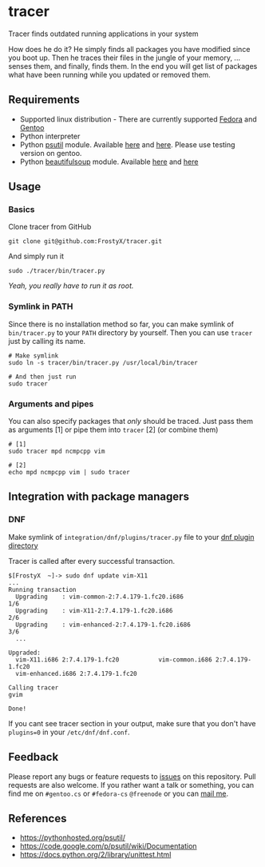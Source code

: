 # tracer

Tracer finds outdated running applications in your system

How does he do it? He simply finds all packages you have modified since you boot up. Then he traces their files in the jungle of your memory, ... senses them, and finally, finds them. In the end you will get list of packages what have been running while you updated or removed them.

## Requirements
- Supported linux distribution - There are currently supported [Fedora](http://fedoraproject.org/) and [Gentoo](http://www.gentoo.org/)
- Python interpreter
- Python [psutil](https://code.google.com/p/psutil/) module. Available [here](https://admin.fedoraproject.org/pkgdb/acls/name/python-psutil) and [here](https://packages.gentoo.org/package/dev-python/psutil). Please use testing version on gentoo.
- Python [beautifulsoup](http://www.crummy.com/software/BeautifulSoup/bs4/doc/) module. Available [here](https://admin.fedoraproject.org/pkgdb/acls/name/python-beautifulsoup4) and [here](https://packages.gentoo.org/package/dev-python/beautifulsoup)

## Usage
### Basics
Clone tracer from GitHub

	git clone git@github.com:FrostyX/tracer.git

And simply run it

	sudo ./tracer/bin/tracer.py

_Yeah, you really have to run it as root._

### Symlink in PATH
Since there is no installation method so far, you can make symlink of `bin/tracer.py` to your `PATH` directory by yourself. Then you can use `tracer` just by calling its name.

	# Make symlink
	sudo ln -s tracer/bin/tracer.py /usr/local/bin/tracer

	# And then just run
	sudo tracer

### Arguments and pipes
You can also specify packages that *only* should be traced. Just pass them as arguments [1] or pipe them into `tracer` [2] \(or combine them\)

	# [1]
	sudo tracer mpd ncmpcpp vim

	# [2]
	echo mpd ncmpcpp vim | sudo tracer


## Integration with package managers
### DNF
Make symlink of `integration/dnf/plugins/tracer.py` file to your [dnf plugin directory](http://akozumpl.github.io/dnf/api_conf.html#dnf.conf.Conf.pluginpath)

Tracer is called after every successful transaction.

	$[FrostyX  ~]-> sudo dnf update vim-X11
	...
	Running transaction
	  Upgrading    : vim-common-2:7.4.179-1.fc20.i686                           1/6
	  Upgrading    : vim-X11-2:7.4.179-1.fc20.i686                              2/6
	  Upgrading    : vim-enhanced-2:7.4.179-1.fc20.i686                         3/6
	  ...

	Upgraded:
	  vim-X11.i686 2:7.4.179-1.fc20           vim-common.i686 2:7.4.179-1.fc20
	  vim-enhanced.i686 2:7.4.179-1.fc20

	Calling tracer
	gvim

	Done!

If you cant see tracer section in your output, make sure that you don't have `plugins=0` in your `/etc/dnf/dnf.conf`.


## Feedback
Please report any bugs or feature requests to [issues](https://github.com/FrostyX/tracer/issues) on this repository. Pull requests are also welcome. If you rather want a talk or something, you can find me on `#gentoo.cs` or `#fedora-cs` `@freenode` or you can [mail me](mailto:frostyx@email.cz).


## References
- <https://pythonhosted.org/psutil/>
- <https://code.google.com/p/psutil/wiki/Documentation>
- <https://docs.python.org/2/library/unittest.html>

